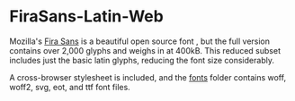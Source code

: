 # FiraSans-Latin-Web

Mozilla's [Fira Sans](https://github.com/mozilla/Fira/) is a beautiful open source font , but the full version contains over 2,000 glyphs and weighs in at 400kB. This reduced subset includes just the basic latin glyphs, reducing the font size considerably. 

A cross-browser stylesheet is included, and the [fonts](https://github.com/sinak/FiraSans-Latin-Web/tree/master/fonts) folder contains woff, woff2, svg, eot, and ttf font files.
